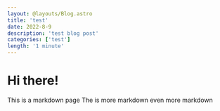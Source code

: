 ```yaml
---
layout: @layouts/Blog.astro
title: 'test'
date: 2022-8-9
description: 'test blog post'
categories: ['test']
length: '1 minute'
---
```


# Hi there!

This is a markdown page
The is more markdown
even more markdown
